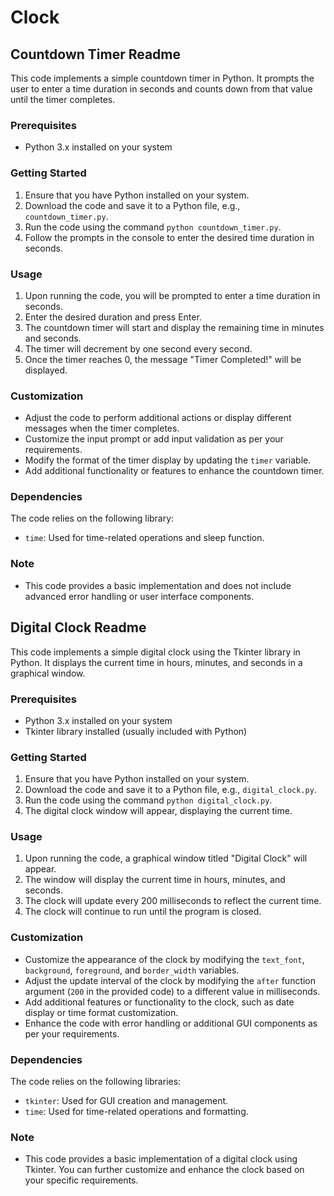 # Clock

## Countdown Timer Readme

This code implements a simple countdown timer in Python. It prompts the user to enter a time duration in seconds and counts down from that value until the timer completes.

### Prerequisites

- Python 3.x installed on your system

### Getting Started

1. Ensure that you have Python installed on your system.
2. Download the code and save it to a Python file, e.g., `countdown_timer.py`.
3. Run the code using the command `python countdown_timer.py`.
4. Follow the prompts in the console to enter the desired time duration in seconds.

### Usage

1. Upon running the code, you will be prompted to enter a time duration in seconds.
2. Enter the desired duration and press Enter.
3. The countdown timer will start and display the remaining time in minutes and seconds.
4. The timer will decrement by one second every second.
5. Once the timer reaches 0, the message "Timer Completed!" will be displayed.

### Customization

- Adjust the code to perform additional actions or display different messages when the timer completes.
- Customize the input prompt or add input validation as per your requirements.
- Modify the format of the timer display by updating the `timer` variable.
- Add additional functionality or features to enhance the countdown timer.

### Dependencies

The code relies on the following library:

- `time`: Used for time-related operations and sleep function.

### Note

- This code provides a basic implementation and does not include advanced error handling or user interface components.

## Digital Clock Readme

This code implements a simple digital clock using the Tkinter library in Python. It displays the current time in hours, minutes, and seconds in a graphical window.

### Prerequisites

- Python 3.x installed on your system
- Tkinter library installed (usually included with Python)

### Getting Started

1. Ensure that you have Python installed on your system.
2. Download the code and save it to a Python file, e.g., `digital_clock.py`.
3. Run the code using the command `python digital_clock.py`.
4. The digital clock window will appear, displaying the current time.

### Usage

1. Upon running the code, a graphical window titled "Digital Clock" will appear.
2. The window will display the current time in hours, minutes, and seconds.
3. The clock will update every 200 milliseconds to reflect the current time.
4. The clock will continue to run until the program is closed.

### Customization

- Customize the appearance of the clock by modifying the `text_font`, `background`, `foreground`, and `border_width` variables.
- Adjust the update interval of the clock by modifying the `after` function argument (`200` in the provided code) to a different value in milliseconds.
- Add additional features or functionality to the clock, such as date display or time format customization.
- Enhance the code with error handling or additional GUI components as per your requirements.

### Dependencies

The code relies on the following libraries:

- `tkinter`: Used for GUI creation and management.
- `time`: Used for time-related operations and formatting.

### Note

- This code provides a basic implementation of a digital clock using Tkinter. You can further customize and enhance the clock based on your specific requirements.
